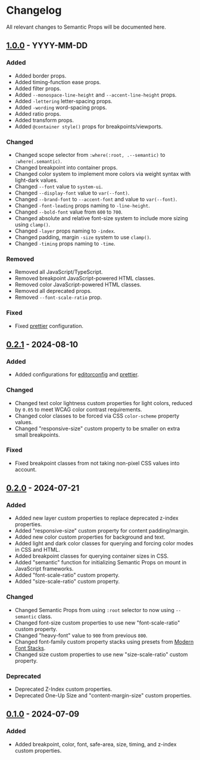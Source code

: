 # Changelog

All relevant changes to Semantic Props will be documented here.

## [1.0.0] - YYYY-MM-DD

### Added

- Added border props.
- Added timing-function ease props.
- Added filter props.
- Added `--monospace-line-height` and `--accent-line-height` props.
- Added `-lettering` letter-spacing props.
- Added `-wording` word-spacing props.
- Added ratio props.
- Added transform props.
- Added `@container style()` props for breakpoints/viewports.

### Changed

- Changed scope selector from `:where(:root, .--semantic)` to `:where(.semantic)`.
- Changed breakpoint into container props.
- Changed color system to implement more colors via weight syntax with light-dark values.
- Changed `--font` value to `system-ui`.
- Changed `--display-font` value to `var(--font)`.
- Changed `--brand-font` to `--accent-font` and value to `var(--font)`.
- Changed `-font-leading` props naming to `-line-height`.
- Changed `--bold-font` value from `600` to `700`.
- Changed absolute and relative font-size system to include more sizing using `clamp()`.
- Changed `-layer` props naming to `-index`.
- Changed padding, margin `-size` system to use `clamp()`.
- Changed `-timing` props naming to `-time`.

### Removed

- Removed all JavaScript/TypeScript.
- Removed breakpoint JavaScript-powered HTML classes.
- Removed color JavaScript-powered HTML classes.
- Removed all deprecated props.
- Removed `--font-scale-ratio` prop.

### Fixed

- Fixed [prettier](https://prettier.io/) configuration.

## [0.2.1] - 2024-08-10

### Added

- Added configurations for [editorconfig](https://editorconfig.org/) and [prettier](https://prettier.io/).

### Changed

- Changed text color lightness custom properties for light colors, reduced by `0.05` to meet WCAG color contrast requirements.
- Changed color classes to be forced via CSS `color-scheme` property values.
- Changed "responsive-size" custom property to be smaller on extra small breakpoints.

### Fixed

- Fixed breakpoint classes from not taking non-pixel CSS values into account.

## [0.2.0] - 2024-07-21

### Added

- Added new layer custom properties to replace deprecated z-index properties.
- Added "responsive-size" custom property for content padding/margin.
- Added new color custom properties for background and text.
- Added light and dark color classes for querying and forcing color modes in CSS and HTML.
- Added breakpoint classes for querying container sizes in CSS.
- Added "semantic" function for initializing Semantic Props on mount in JavaScript frameworks.
- Added "font-scale-ratio" custom property.
- Added "size-scale-ratio" custom property.

### Changed

- Changed Semantic Props from using `:root` selector to now using `--semantic` class.
- Changed font-size custom properties to use new "font-scale-ratio" custom property.
- Changed "heavy-font" value to `900` from previous `800`.
- Changed font-family custom property stacks using presets from [Modern Font Stacks](https://github.com/system-fonts/modern-font-stacks).
- Changed size custom properties to use new "size-scale-ratio" custom property.

### Deprecated

- Deprecated Z-Index custom properties.
- Deprecated One-Up Size and "content-margin-size" custom properties.

## [0.1.0] - 2024-07-09

### Added

- Added breakpoint, color, font, safe-area, size, timing, and z-index custom properties.

[0.1.0]: https://github.com/JoshuaSand0val/semantic-props/releases/tag/v0.1.0
[0.2.0]: https://github.com/JoshuaSand0val/semantic-props/releases/tag/v0.2.0
[0.2.1]: https://github.com/JoshuaSand0val/semantic-props/releases/tag/v0.2.1
[1.0.0]: https://github.com/JoshuaSand0val/semantic-props/releases/tag/v1.0.0
